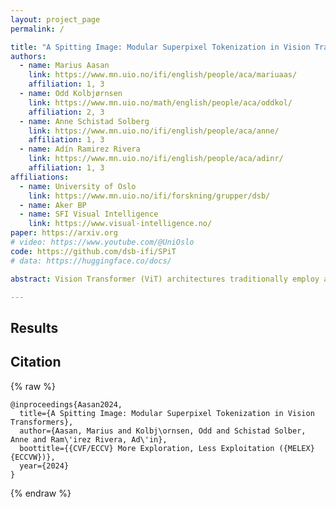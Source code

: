 ```yaml
---
layout: project_page
permalink: /

title: "A Spitting Image: Modular Superpixel Tokenization in Vision Transformers"
authors: 
  - name: Marius Aasan
    link: https://www.mn.uio.no/ifi/english/people/aca/mariuaas/
    affiliation: 1, 3
  - name: Odd Kolbjørnsen
    link: https://www.mn.uio.no/math/english/people/aca/oddkol/
    affiliation: 2, 3
  - name: Anne Schistad Solberg
    link: https://www.mn.uio.no/ifi/english/people/aca/anne/
    affiliation: 1, 3
  - name: Adín Ramirez Rivera
    link: https://www.mn.uio.no/ifi/english/people/aca/adinr/
    affiliation: 1, 3
affiliations: 
  - name: University of Oslo
    link: https://www.mn.uio.no/ifi/forskning/grupper/dsb/
  - name: Aker BP
  - name: SFI Visual Intelligence  
    link: https://www.visual-intelligence.no/
paper: https://arxiv.org
# video: https://www.youtube.com/@UniOslo
code: https://github.com/dsb-ifi/SPiT
# data: https://huggingface.co/docs/

abstract: Vision Transformer (ViT) architectures traditionally employ a grid-based approach to tokenization independent of the semantic content of an image. We propose a modular superpixel tokenization strategy which decouples tokenization and feature extraction; a shift from contemporary approaches where these are treated as an undifferentiated whole. Using on-line content-aware tokenization and scale- and shape-invariant positional embeddings, we perform experiments and ablations that contrast our approach with patch-based tokenization and randomized partitions as baselines.  We show that our method significantly improves the faithfulness of attributions, gives pixel-level granularity on zero-shot unsupervised dense prediction tasks, while maintaining predictive performance in classification tasks. Our approach provides a modular tokenization framework commensurable with standard architectures, extending the space of ViTs to a larger class of semantically-rich models.

---
```

## Results


## Citation
{% raw %}
```
@inproceedings{Aasan2024,
  title={A Spitting Image: Modular Superpixel Tokenization in Vision Transformers},
  author={Aasan, Marius and Kolbj\ornsen, Odd and Schistad Solber, Anne and Ram\'irez Rivera, Ad\'in},
  boottitle={{CVF/ECCV} More Exploration, Less Exploitation ({MELEX} {ECCVW})},
  year={2024}
}
```
{% endraw %}